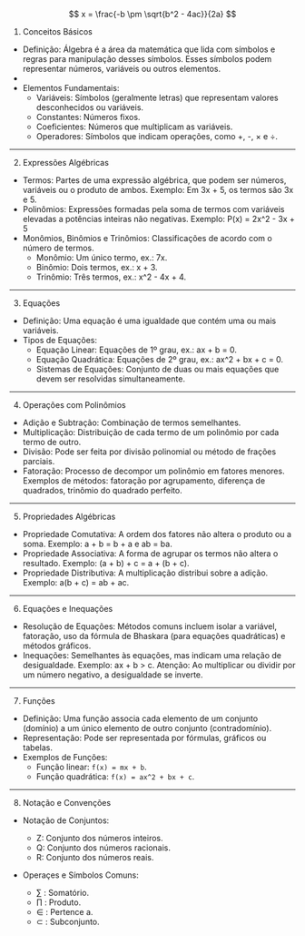 
$$
x = \frac{-b \pm \sqrt{b^2 - 4ac}}{2a} 
$$
1. Conceitos Básicos
- Definição: Álgebra é a área da matemática que lida com símbolos e regras para manipulação desses símbolos. Esses símbolos podem representar números, variáveis ou outros elementos.
- 
- Elementos Fundamentais:
    - Variáveis: Símbolos (geralmente letras) que representam valores desconhecidos ou variáveis.
    - Constantes: Números fixos.
    - Coeficientes: Números que multiplicam as variáveis.
    - Operadores: Símbolos que indicam operações, como +, -, × e ÷.
---

2. Expressões Algébricas

- Termos: Partes de uma expressão algébrica, que podem ser números, variáveis ou o produto de ambos. Exemplo: Em 3x + 5, os termos são 3x e 5.
- Polinômios: Expressões formadas pela soma de termos com variáveis elevadas a potências inteiras não negativas. Exemplo: P(x) = 2x^2 - 3x + 5
- Monômios, Binômios e Trinômios: Classificações de acordo com o número de termos.
    - Monômio: Um único termo, ex.: 7x.
    - Binômio: Dois termos, ex.: x + 3.
    - Trinômio: Três termos, ex.: x^2 - 4x + 4.

---

3. Equações

- Definição: Uma equação é uma igualdade que contém uma ou mais variáveis.
- Tipos de Equações:
    - Equação Linear: Equações de 1º grau, ex.: ax + b = 0.
    - Equação Quadrática: Equações de 2º grau, ex.: ax^2 + bx + c = 0.
    - Sistemas de Equações: Conjunto de duas ou mais equações que devem ser resolvidas simultaneamente.
---

4. Operações com Polinômios

- Adição e Subtração: Combinação de termos semelhantes.
- Multiplicação: Distribuição de cada termo de um polinômio por cada termo de outro.
- Divisão: Pode ser feita por divisão polinomial ou método de frações parciais.
- Fatoração: Processo de decompor um polinômio em fatores menores. Exemplos de métodos: fatoração por agrupamento, diferença de quadrados, trinômio do quadrado perfeito.

---

5. Propriedades Algébricas

- Propriedade Comutativa: A ordem dos fatores não altera o produto ou a soma. Exemplo: a + b = b + a e ab = ba.
- Propriedade Associativa: A forma de agrupar os termos não altera o resultado. Exemplo: (a + b) + c = a + (b + c).
- Propriedade Distributiva: A multiplicação distribui sobre a adição. Exemplo: a(b + c) = ab + ac.

---

6. Equações e Inequações

- Resolução de Equações: Métodos comuns incluem isolar a variável, fatoração, uso da fórmula de Bhaskara (para equações quadráticas) e métodos gráficos.
- Inequações: Semelhantes às equações, mas indicam uma relação de desigualdade. Exemplo: ax + b > c. Atenção: Ao multiplicar ou dividir por um número negativo, a desigualdade se inverte.

---

7. Funções

- Definição: Uma função associa cada elemento de um conjunto (domínio) a um único elemento de outro conjunto (contradomínio).
- Representação: Pode ser representada por fórmulas, gráficos ou tabelas.
- Exemplos de Funções:
    - Função linear: `f(x) = mx + b`.
    - Função quadrática: `f(x) = ax^2 + bx + c`.
---

8. Notação e Convenções

- Notação de Conjuntos:
    - Z: Conjunto dos números inteiros.
    - Q: Conjunto dos números racionais.
    - R: Conjunto dos números reais.

- Operaçes e Símbolos Comuns:
    - ∑ : Somatório.
    - ∏ : Produto.
    - ∈ : Pertence a.
    - ⊂ : Subconjunto.